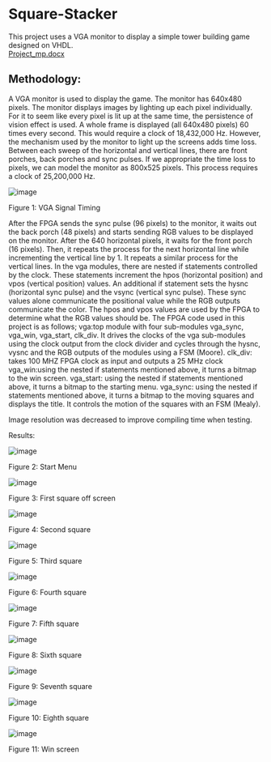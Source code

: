 # Square-Stacker
This project uses a VGA monitor to display a simple tower building game designed on VHDL.  
[Project_mp.docx](https://github.com/MustafaParlar/Square-Stacker/files/10289374/Project_mp.docx)


## Methodology:
A VGA monitor is used to display the game. The monitor has 640x480 pixels. The monitor displays images by lighting up each pixel individually. For it to seem like every pixel is lit up at the same time, the persistence of vision effect is used. A whole frame is displayed (all 640x480 pixels) 60 times every second. This would require a clock of 18,432,000 Hz. However, the mechanism used by the monitor to light up the screens adds time loss. Between each sweep of the horizontal and vertical lines, there are front porches, back porches and sync pulses. If we appropriate the time loss to pixels, we can model the monitor as 800x525 pixels. This process requires a clock of 25,200,000 Hz.

 ![image](https://github.com/MustafaParlar/Square-Stacker/assets/121253152/209417e0-3e7a-4e09-a179-3aec835ad645)

Figure 1: VGA Signal Timing

After the FPGA sends the sync pulse (96 pixels) to the monitor, it waits out the back porch (48 pixels) and starts sending RGB values to be displayed on the monitor. After the 640 horizontal pixels, it waits for the front porch (16 pixels). Then, it repeats the process for the next horizontal line while incrementing the vertical line by 1. It repeats a similar process for the vertical lines. In the vga modules, there are nested if statements controlled by the clock. These statements increment the hpos (horizontal position) and vpos (vertical position) values. An additional if statement sets the hysnc (horizontal sync pulse) and the vsync (vertical sync pulse). These sync values alone communicate the positional value while the RGB outputs communicate the color. The hpos and vpos values are used by the FPGA to determine what the RGB values should be.
The FPGA code used in this project is as follows;
vga:top module with four sub-modules vga_sync, vga_win, vga_start, clk_div. It drives the clocks of the vga sub-modules using the clock output from the clock divider and cycles through the hysnc, vysnc and the RGB outputs of the modules using a FSM (Moore).
clk_div: takes 100 MHZ FPGA clock as input and outputs a 25 MHz clock
vga_win:using the nested if statements mentioned above, it turns a bitmap to the win screen.
vga_start: using the nested if statements mentioned above, it turns a bitmap to the starting menu.
vga_sync: using the nested if statements mentioned above, it turns a bitmap to the moving squares and displays the title. It controls the motion of the squares with an FSM (Mealy). 



Image resolution was decreased to improve compiling time when testing.

Results:

 ![image](https://github.com/MustafaParlar/Square-Stacker/assets/121253152/b0a31b16-0a3f-4ce3-b889-d7e703ca206d)

Figure 2: Start Menu

![image](https://github.com/MustafaParlar/Square-Stacker/assets/121253152/6feb6902-5d00-4ddf-a72a-948dfda48f79)

 
Figure 3: First square off screen

![image](https://github.com/MustafaParlar/Square-Stacker/assets/121253152/174f1783-75a6-4189-a899-166a069bb21a)

 
Figure 4: Second square

![image](https://github.com/MustafaParlar/Square-Stacker/assets/121253152/7434d91f-9aa9-4d2b-af3e-b0a135a7de4c)

 
Figure 5: Third square

![image](https://github.com/MustafaParlar/Square-Stacker/assets/121253152/85dfef5f-e41b-4577-bab1-a04b6ffe41af)

 
Figure 6: Fourth square

![image](https://github.com/MustafaParlar/Square-Stacker/assets/121253152/83e34ef1-abbb-4c53-8191-3a83900c7ab7)

 
Figure 7: Fifth square

![image](https://github.com/MustafaParlar/Square-Stacker/assets/121253152/c618b72b-1faf-4aca-bdb3-1a98680fe8e9)

 
Figure 8: Sixth square

![image](https://github.com/MustafaParlar/Square-Stacker/assets/121253152/1f0351f5-31c1-43a3-a2c4-9664d829a89d)

 
Figure 9: Seventh square

![image](https://github.com/MustafaParlar/Square-Stacker/assets/121253152/b6f9c7fa-c2e0-405b-817d-bef1e59920aa)

 
Figure 10: Eighth square

![image](https://github.com/MustafaParlar/Square-Stacker/assets/121253152/f07ae894-2540-4483-a07d-3824e869aa11)

 
Figure 11: Win screen

